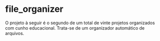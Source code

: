 # file_organizer
O projeto à seguir é o segundo de um total de vinte projetos organizados com cunho educacional. Trata-se de um organizador automático de arquivos.
